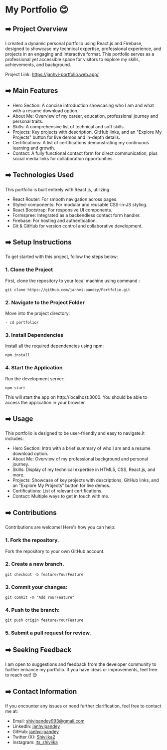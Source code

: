 
# My Portfolio 😊

## ➡️ Project Overview

I created a dynamic personal portfolio using React.js and Firebase, designed to showcase my technical expertise, professional experience, and projects in an engaging and interactive format. This portfolio serves as a professional yet accessible space for visitors to explore my skills, achievements, and background.

Project Link: https://janhvi-portfolio.web.app/

## ➡️ Main Features

- Hero Section: A concise introduction showcasing who I am and what with a resume download option.
- About Me: Overview of my career, education, professional journey and personal traits.
- Skills: A comprehensive list of technical and soft skills.
- Projects: Key projects with description, GitHub links, and an "Explore My Projects" button for live demos and in-depth details.
- Certifications: A list of certifications demonstrating my continuous learning and growth.
- Contact: A fully functional contact form for direct communication, plus social media links for collaboration opportunities.

## ➡️ Technologies Used
This portfolio is built entirely with React.js, utilizing:

- React Router: For smooth navigation across pages.
- Styled-components: For modular and reusable CSS-in-JS styling.
- React Bootstrap: For responsive UI components.
- Formspree: Integrated as a backendless contact form handler.
- Firebase: For hosting and authentication.
- Git & GitHub for version control and collaborative development.

## ➡️ Setup Instructions

To get started with this project, follow the steps below:

### 1. Clone the Project 
   First, clone the repository to your local machine using command :
     
    git clone https://github.com/janhvi-pandey/Portfolio.git
        


### 2. Navigate to the Project Folder
   Move into the project directory:

    - cd portfolio/


### 3. Install Dependencies
   Install all the required dependencies using npm:

    npm install
  
### 4. Start the Application
   Run the development server:

    npm start


This will start the app on http://localhost:3000. You should be able to access the application in your browser.

## ➡️ Usage
This portfolio is designed to be user-friendly and easy to navigate.It includes:

- Hero Section: Intro with a brief summary of who I am and a resume download option.
- About Me: Overview of my professional background and personal journey.
- Skills: Display of my technical expertise in HTML5, CSS, React.js, and more.
- Projects: Showcase of key projects with descriptions, GitHub links, and an "Explore My Projects" button for live demos.
- Certifications: List of relevant certifications.
- Contact: Multiple ways to get in touch with me.

## ➡️ Contributions 

Contributions are welcome! Here's how you can help:

### 1. Fork the repository.
Fork the repository to your own GitHub account.

### 2. Create a new branch.
 
    git checkout -b feature/YourFeature
        


### 3. Commit your changes:
   
    git commit -m "Add YourFeature"


### 4. Push to the branch:
   
    git push origin feature/YourFeature 
  
### 5. Submit a pull request for review.

## ➡️ Seeking Feedback

I am open to suggestions and feedback from the developer community to further enhance my portfolio. If you have ideas or improvements, feel free to reach out! 😊
 
## ➡️ Contact Information

If you encounter any issues or need further clarification, feel free to contact me at:

- Email: shivipandey993@gmail.com
- LinkedIn: [janhvipandey](https://www.linkedin.com/in/janhvipandey/)
- GitHub: [janhvi-pandey](https://github.com/janhvi-pandey)
- Twitter (X): [Shiviika2](https://x.com/Shiviika23)
- Instagram: [its_shiviika](https://www.instagram.com/its_shiviika)
